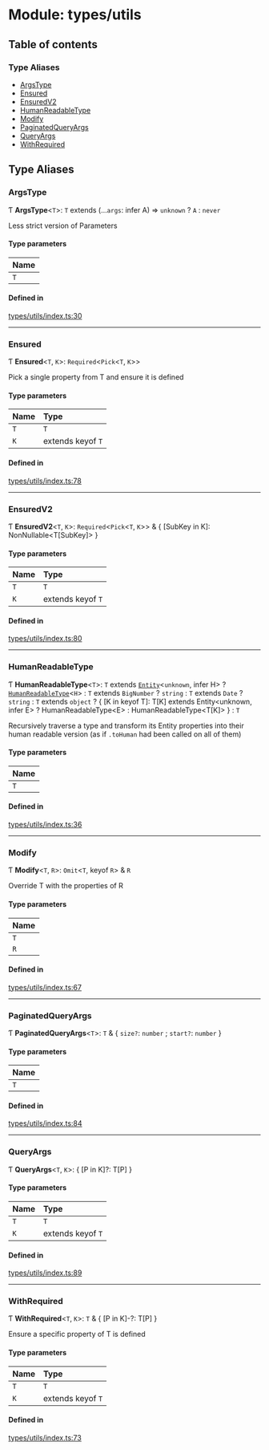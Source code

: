 # Module: types/utils

## Table of contents

### Type Aliases

- [ArgsType](../wiki/types.utils#argstype)
- [Ensured](../wiki/types.utils#ensured)
- [EnsuredV2](../wiki/types.utils#ensuredv2)
- [HumanReadableType](../wiki/types.utils#humanreadabletype)
- [Modify](../wiki/types.utils#modify)
- [PaginatedQueryArgs](../wiki/types.utils#paginatedqueryargs)
- [QueryArgs](../wiki/types.utils#queryargs)
- [WithRequired](../wiki/types.utils#withrequired)

## Type Aliases

### ArgsType

Ƭ **ArgsType**<`T`\>: `T` extends (...`args`: infer A) => `unknown` ? `A` : `never`

Less strict version of Parameters<T>

#### Type parameters

| Name |
| :------ |
| `T` |

#### Defined in

[types/utils/index.ts:30](https://github.com/PolymeshAssociation/polymesh-sdk/blob/339b7503/src/types/utils/index.ts#L30)

___

### Ensured

Ƭ **Ensured**<`T`, `K`\>: `Required`<`Pick`<`T`, `K`\>\>

Pick a single property from T and ensure it is defined

#### Type parameters

| Name | Type |
| :------ | :------ |
| `T` | `T` |
| `K` | extends keyof `T` |

#### Defined in

[types/utils/index.ts:78](https://github.com/PolymeshAssociation/polymesh-sdk/blob/339b7503/src/types/utils/index.ts#L78)

___

### EnsuredV2

Ƭ **EnsuredV2**<`T`, `K`\>: `Required`<`Pick`<`T`, `K`\>\> & { [SubKey in K]: NonNullable<T[SubKey]\> }

#### Type parameters

| Name | Type |
| :------ | :------ |
| `T` | `T` |
| `K` | extends keyof `T` |

#### Defined in

[types/utils/index.ts:80](https://github.com/PolymeshAssociation/polymesh-sdk/blob/339b7503/src/types/utils/index.ts#L80)

___

### HumanReadableType

Ƭ **HumanReadableType**<`T`\>: `T` extends [`Entity`](../wiki/api.entities.Entity.Entity)<`unknown`, infer H\> ? [`HumanReadableType`](../wiki/types.utils#humanreadabletype)<`H`\> : `T` extends `BigNumber` ? `string` : `T` extends `Date` ? `string` : `T` extends `object` ? { [K in keyof T]: T[K] extends Entity<unknown, infer E\> ? HumanReadableType<E\> : HumanReadableType<T[K]\> } : `T`

Recursively traverse a type and transform its Entity properties into their
  human readable version (as if `.toHuman` had been called on all of them)

#### Type parameters

| Name |
| :------ |
| `T` |

#### Defined in

[types/utils/index.ts:36](https://github.com/PolymeshAssociation/polymesh-sdk/blob/339b7503/src/types/utils/index.ts#L36)

___

### Modify

Ƭ **Modify**<`T`, `R`\>: `Omit`<`T`, keyof `R`\> & `R`

Override T with the properties of R

#### Type parameters

| Name |
| :------ |
| `T` |
| `R` |

#### Defined in

[types/utils/index.ts:67](https://github.com/PolymeshAssociation/polymesh-sdk/blob/339b7503/src/types/utils/index.ts#L67)

___

### PaginatedQueryArgs

Ƭ **PaginatedQueryArgs**<`T`\>: `T` & { `size?`: `number` ; `start?`: `number`  }

#### Type parameters

| Name |
| :------ |
| `T` |

#### Defined in

[types/utils/index.ts:84](https://github.com/PolymeshAssociation/polymesh-sdk/blob/339b7503/src/types/utils/index.ts#L84)

___

### QueryArgs

Ƭ **QueryArgs**<`T`, `K`\>: { [P in K]?: T[P] }

#### Type parameters

| Name | Type |
| :------ | :------ |
| `T` | `T` |
| `K` | extends keyof `T` |

#### Defined in

[types/utils/index.ts:89](https://github.com/PolymeshAssociation/polymesh-sdk/blob/339b7503/src/types/utils/index.ts#L89)

___

### WithRequired

Ƭ **WithRequired**<`T`, `K`\>: `T` & { [P in K]-?: T[P] }

Ensure a specific property of T is defined

#### Type parameters

| Name | Type |
| :------ | :------ |
| `T` | `T` |
| `K` | extends keyof `T` |

#### Defined in

[types/utils/index.ts:73](https://github.com/PolymeshAssociation/polymesh-sdk/blob/339b7503/src/types/utils/index.ts#L73)
